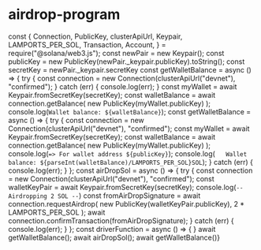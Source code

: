 # airdrop-program
const {     Connection,     PublicKey,     clusterApiUrl,     Keypair,     LAMPORTS_PER_SOL,     Transaction,     Account,     } = require("@solana/web3.js"); const newPair = new Keypair(); const publicKey = new PublicKey(newPair._keypair.publicKey).toString(); const secretKey = newPair._keypair.secretKey const getWalletBalance = async () => {     try {         const connection = new Connection(clusterApiUrl("devnet"), "confirmed");     } catch (err) {         console.log(err);     }     const myWallet = await Keypair.fromSecretKey(secretKey);     const walletBalance = await connection.getBalance(         new PublicKey(myWallet.publicKey)     );     console.log(`Wallet balance: ${walletBalance}`);     const getWalletBalance = async () => {         try {             const connection = new Connection(clusterApiUrl("devnet"), "confirmed");             const myWallet = await Keypair.fromSecretKey(secretKey);             const walletBalance = await connection.getBalance(                 new PublicKey(myWallet.publicKey)             );             console.log(`=> For wallet address ${publicKey}`);             console.log(`   Wallet balance: ${parseInt(walletBalance)/LAMPORTS_PER_SOL}SOL`);         } catch (err) {             console.log(err);         }     };     const airDropSol = async () => {         try {             const connection = new Connection(clusterApiUrl("devnet"), "confirmed");             const walletKeyPair = await Keypair.fromSecretKey(secretKey);             console.log(`-- Airdropping 2 SOL --`)             const fromAirDropSignature = await connection.requestAirdrop(                 new PublicKey(walletKeyPair.publicKey),                 2 * LAMPORTS_PER_SOL             );             await connection.confirmTransaction(fromAirDropSignature);         } catch (err) {             console.log(err);         }     };     const driverFunction = async () => {     }     await getWalletBalance();     await airDropSol();     await getWalletBalance()}
